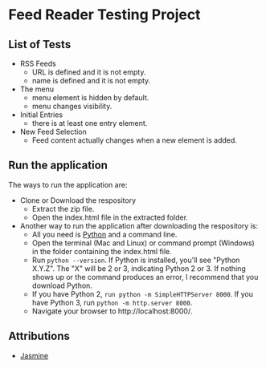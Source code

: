 # Feed Reader Testing Project

## List of Tests
- RSS Feeds
    - URL is defined and it is not empty.
    - name is defined and it is not empty.
- The menu
    - menu element is hidden by default.
    - menu changes visibility.
- Initial Entries
    - there is at least one entry element.
- New Feed Selection
    - Feed content actually changes when a new element is added.

## Run the application
The ways to run the application are:
- Clone or Download the respository
    - Extract the zip file.
    - Open the index.html file in the extracted folder.
- Another way to run the application after downloading the respository is:
    - All you need is [Python]('https://www.python.org/downloads/') and a command line.
    - Open the terminal (Mac and Linux) or command prompt (Windows) in the folder containing the index.html file.
    - Run `python --version`. If Python is installed, you'll see "Python X.Y.Z". The "X" will be 2 or 3, indicating Python 2 or 3. If nothing shows up or the command produces an error, I recommend that you download Python.
    - If you have Python 2, `run python -m SimpleHTTPServer 8000`. If you have Python 3, run `python -m http.server 8000`.
    - Navigate your browser to http://localhost:8000/.

## Attributions
- [Jasmine]('https://jasmine.github.io/')
